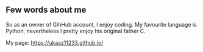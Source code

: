 ## Few words about me

So as an owner of GihHub account, I enjoy coding. My favourite language is Python, nevertheless I pretty enjoy his original father C.

My page: https://ukasz11233.github.io/


